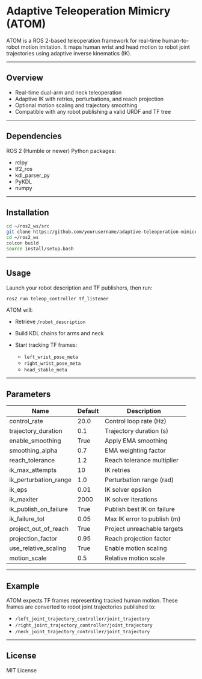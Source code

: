 # Adaptive Teleoperation Mimicry (ATOM)

ATOM is a ROS 2-based teleoperation framework for real-time human-to-robot motion imitation.
It maps human wrist and head motion to robot joint trajectories using adaptive inverse kinematics (IK).

---

## Overview

* Real-time dual-arm and neck teleoperation
* Adaptive IK with retries, perturbations, and reach projection
* Optional motion scaling and trajectory smoothing
* Compatible with any robot publishing a valid URDF and TF tree

---

## Dependencies

ROS 2 (Humble or newer)
Python packages:

* rclpy
* tf2_ros
* kdl_parser_py
* PyKDL
* numpy

---

## Installation

```bash
cd ~/ros2_ws/src
git clone https://github.com/yourusername/adaptive-teleoperation-mimicry.git
cd ~/ros2_ws
colcon build
source install/setup.bash
```

---

## Usage

Launch your robot description and TF publishers, then run:

```bash
ros2 run teleop_controller tf_listener
```

ATOM will:

* Retrieve `/robot_description`
* Build KDL chains for arms and neck
* Start tracking TF frames:

  * `left_wrist_pose_meta`
  * `right_wrist_pose_meta`
  * `head_stable_meta`

---

## Parameters

| Name                  | Default | Description                 |
| --------------------- | ------- | --------------------------- |
| control_rate          | 20.0    | Control loop rate (Hz)      |
| trajectory_duration   | 0.1     | Trajectory duration (s)     |
| enable_smoothing      | True    | Apply EMA smoothing         |
| smoothing_alpha       | 0.7     | EMA weighting factor        |
| reach_tolerance       | 1.2     | Reach tolerance multiplier  |
| ik_max_attempts       | 10      | IK retries                  |
| ik_perturbation_range | 1.0     | Perturbation range (rad)    |
| ik_eps                | 0.01    | IK solver epsilon           |
| ik_maxiter            | 2000    | IK solver iterations        |
| ik_publish_on_failure | True    | Publish best IK on failure  |
| ik_failure_tol        | 0.05    | Max IK error to publish (m) |
| project_out_of_reach  | True    | Project unreachable targets |
| projection_factor     | 0.95    | Reach projection factor     |
| use_relative_scaling  | True    | Enable motion scaling       |
| motion_scale          | 0.5     | Relative motion scale       |

---

## Example

ATOM expects TF frames representing tracked human motion.
These frames are converted to robot joint trajectories published to:

* `/left_joint_trajectory_controller/joint_trajectory`
* `/right_joint_trajectory_controller/joint_trajectory`
* `/neck_joint_trajectory_controller/joint_trajectory`

---

## License

MIT License
